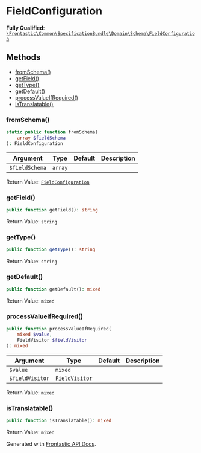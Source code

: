 #  FieldConfiguration

**Fully Qualified**: [`\Frontastic\Common\SpecificationBundle\Domain\Schema\FieldConfiguration`](../../../../../src/php/SpecificationBundle/Domain/Schema/FieldConfiguration.php)

## Methods

* [fromSchema()](#fromschema)
* [getField()](#getfield)
* [getType()](#gettype)
* [getDefault()](#getdefault)
* [processValueIfRequired()](#processvalueifrequired)
* [isTranslatable()](#istranslatable)

### fromSchema()

```php
static public function fromSchema(
    array $fieldSchema
): FieldConfiguration
```

Argument|Type|Default|Description
--------|----|-------|-----------
`$fieldSchema`|`array`||

Return Value: [`FieldConfiguration`](FieldConfiguration.md)

### getField()

```php
public function getField(): string
```

Return Value: `string`

### getType()

```php
public function getType(): string
```

Return Value: `string`

### getDefault()

```php
public function getDefault(): mixed
```

Return Value: `mixed`

### processValueIfRequired()

```php
public function processValueIfRequired(
    mixed $value,
    FieldVisitor $fieldVisitor
): mixed
```

Argument|Type|Default|Description
--------|----|-------|-----------
`$value`|`mixed`||
`$fieldVisitor`|[`FieldVisitor`](FieldVisitor.md)||

Return Value: `mixed`

### isTranslatable()

```php
public function isTranslatable(): mixed
```

Return Value: `mixed`

Generated with [Frontastic API Docs](https://github.com/FrontasticGmbH/apidocs).
